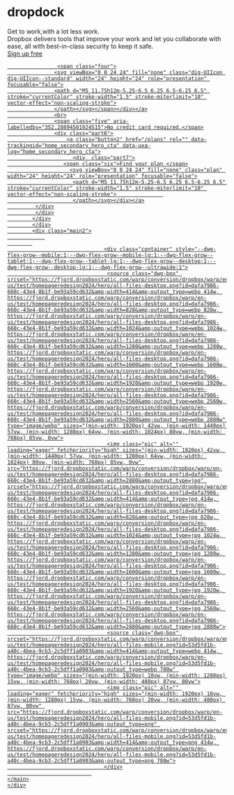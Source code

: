 # dropdock
<!DOCTYPE html>
<html lang="en">
<head>
    <meta charset="UTF-8">
    <meta name="viewport" content="width=device-width, initial-scale=1.0">
    <link rel="stylesheet" href="dropbox.css">
    <title>Document</title>
</head>
<body>
    <main id="maincontent">
    <div class="main">
        <div class="part1">
            <div class="part2">
                <div class="part3">
                     <span class="one">Get to work,with a lot less work.</span>
                     <br>
                     <span class="two">Dropbox delivers tools that improve your work and let you collaborate with ease, all with best-in-class security to keep it safe.</span>
                </div>
                <div class="part4">
                    <a class="button" href="/register" rel="" data-trackingid="home_hero_cta">
                    <div class="part5">
                    <span class="three">Sign up free</span>
                    
                    <span class="four">
                   <svg viewBox="0 0 24 24" fill="none" class="dig-UIIcon dig-UIIcon--standard" width="24" height="24" role="presentation" focusable="false">
                   <path d="M5 11.75h12m-5.25-6.5 6.25 6.5-6.25 6.5" stroke="currentColor" stroke-width="1.5" stroke-miterlimit="10" vector-effect="non-scaling-stroke">
                   </path></svg></span></div></a>
                   <br>
                   <span class="five" aria-labelledby="352.28894501924515">No credit card required.</span>
                   <div class="part6">
                       <a class="button2" href="/plans" rel="" data-trackingid="home_secondary_hero_cta" data-uxa-log="home_secondary_hero_cta">
                         <div  class="part7">
                      <span class="six">Find your plan </span>
                        <svg viewBox="0 0 24 24" fill="none" class="plan" width="24" height="24" role="presentation" focusable="false">
                         <path d="M5 11.75h12m-5.25-6.5 6.25 6.5-6.25 6.5" stroke="currentColor" stroke-width="1.5" stroke-miterlimit="10" vector-effect="non-scaling-stroke">               
                         </path></svg></div></a>
             </div>
             </div>
            </div>
            </div>
            <div class="main2">
                
            
                                   <div class="container" style="--dwg-flex-grow--mobile:1;--dwg-flex-grow--mobile-lg:1;--dwg-flex-grow--tablet:1;--dwg-flex-grow--tablet-lg:1;--dwg-flex-grow--desktop:1;--dwg-flex-grow--desktop-lg:1;--dwg-flex-grow--ultrawide:1">
                                    <source class="dwg-box" srcset="https://fjord.dropboxstatic.com/warp/conversion/dropbox/warp/en-us/test/homepageredesign2024/hero/all-files-desktop.png?id=dafa7986-660c-43e4-8b1f-be93a59cd632&amp;width=414&amp;output_type=webp 414w, https://fjord.dropboxstatic.com/warp/conversion/dropbox/warp/en-us/test/homepageredesign2024/hero/all-files-desktop.png?id=dafa7986-660c-43e4-8b1f-be93a59cd632&amp;width=828&amp;output_type=webp 828w, https://fjord.dropboxstatic.com/warp/conversion/dropbox/warp/en-us/test/homepageredesign2024/hero/all-files-desktop.png?id=dafa7986-660c-43e4-8b1f-be93a59cd632&amp;width=1024&amp;output_type=webp 1024w, https://fjord.dropboxstatic.com/warp/conversion/dropbox/warp/en-us/test/homepageredesign2024/hero/all-files-desktop.png?id=dafa7986-660c-43e4-8b1f-be93a59cd632&amp;width=1280&amp;output_type=webp 1280w, https://fjord.dropboxstatic.com/warp/conversion/dropbox/warp/en-us/test/homepageredesign2024/hero/all-files-desktop.png?id=dafa7986-660c-43e4-8b1f-be93a59cd632&amp;width=1600&amp;output_type=webp 1600w, https://fjord.dropboxstatic.com/warp/conversion/dropbox/warp/en-us/test/homepageredesign2024/hero/all-files-desktop.png?id=dafa7986-660c-43e4-8b1f-be93a59cd632&amp;width=1920&amp;output_type=webp 1920w, https://fjord.dropboxstatic.com/warp/conversion/dropbox/warp/en-us/test/homepageredesign2024/hero/all-files-desktop.png?id=dafa7986-660c-43e4-8b1f-be93a59cd632&amp;width=2560&amp;output_type=webp 2560w, https://fjord.dropboxstatic.com/warp/conversion/dropbox/warp/en-us/test/homepageredesign2024/hero/all-files-desktop.png?id=dafa7986-660c-43e4-8b1f-be93a59cd632&amp;width=2880&amp;output_type=webp 2880w" type="image/webp" sizes="(min-width: 1920px) 42vw, (min-width: 1440px) 57vw, (min-width: 1280px) 64vw, (min-width: 1024px) 80vw, (min-width: 768px) 85vw, 0vw">
                                    <img class="pic" alt="" loading="eager" fetchpriority="high" sizes="(min-width: 1920px) 42vw, (min-width: 1440px) 57vw, (min-width: 1280px) 64vw, (min-width: 1024px) 80vw, (min-width: 768px) 85vw, 0vw" src="https://fjord.dropboxstatic.com/warp/conversion/dropbox/warp/en-us/test/homepageredesign2024/hero/all-files-desktop.png?id=dafa7986-660c-43e4-8b1f-be93a59cd632&amp;width=2880&amp;output_type=jpg" srcset="https://fjord.dropboxstatic.com/warp/conversion/dropbox/warp/en-us/test/homepageredesign2024/hero/all-files-desktop.png?id=dafa7986-660c-43e4-8b1f-be93a59cd632&amp;width=414&amp;output_type=jpg 414w, https://fjord.dropboxstatic.com/warp/conversion/dropbox/warp/en-us/test/homepageredesign2024/hero/all-files-desktop.png?id=dafa7986-660c-43e4-8b1f-be93a59cd632&amp;width=828&amp;output_type=jpg 828w, https://fjord.dropboxstatic.com/warp/conversion/dropbox/warp/en-us/test/homepageredesign2024/hero/all-files-desktop.png?id=dafa7986-660c-43e4-8b1f-be93a59cd632&amp;width=1024&amp;output_type=jpg 1024w, https://fjord.dropboxstatic.com/warp/conversion/dropbox/warp/en-us/test/homepageredesign2024/hero/all-files-desktop.png?id=dafa7986-660c-43e4-8b1f-be93a59cd632&amp;width=1280&amp;output_type=jpg 1280w, https://fjord.dropboxstatic.com/warp/conversion/dropbox/warp/en-us/test/homepageredesign2024/hero/all-files-desktop.png?id=dafa7986-660c-43e4-8b1f-be93a59cd632&amp;width=1600&amp;output_type=jpg 1600w, https://fjord.dropboxstatic.com/warp/conversion/dropbox/warp/en-us/test/homepageredesign2024/hero/all-files-desktop.png?id=dafa7986-660c-43e4-8b1f-be93a59cd632&amp;width=1920&amp;output_type=jpg 1920w, https://fjord.dropboxstatic.com/warp/conversion/dropbox/warp/en-us/test/homepageredesign2024/hero/all-files-desktop.png?id=dafa7986-660c-43e4-8b1f-be93a59cd632&amp;width=2560&amp;output_type=jpg 2560w, https://fjord.dropboxstatic.com/warp/conversion/dropbox/warp/en-us/test/homepageredesign2024/hero/all-files-desktop.png?id=dafa7986-660c-43e4-8b1f-be93a59cd632&amp;width=2880&amp;output_type=jpg 2880w">
                                    <source class="dwg-box" srcset="https://fjord.dropboxstatic.com/warp/conversion/dropbox/warp/en-us/test/homepageredesign2024/hero/all-files-mobile.png?id=53d5fd1b-a40c-4bea-9cb3-2c5dff1a0903&amp;width=414&amp;output_type=webp 414w, https://fjord.dropboxstatic.com/warp/conversion/dropbox/warp/en-us/test/homepageredesign2024/hero/all-files-mobile.png?id=53d5fd1b-a40c-4bea-9cb3-2c5dff1a0903&amp;output_type=webp 780w" type="image/webp" sizes="(min-width: 1920px) 10vw, (min-width: 1280px) 15vw, (min-width: 768px) 20vw, (min-width: 480px) 87vw, 80vw">
                                    <img class="pic" alt="" loading="eager" fetchpriority="high" sizes="(min-width: 1920px) 10vw, (min-width: 1280px) 15vw, (min-width: 768px) 20vw, (min-width: 480px) 87vw, 80vw" src="https://fjord.dropboxstatic.com/warp/conversion/dropbox/warp/en-us/test/homepageredesign2024/hero/all-files-mobile.png?id=53d5fd1b-a40c-4bea-9cb3-2c5dff1a0903&amp;output_type=png" srcset="https://fjord.dropboxstatic.com/warp/conversion/dropbox/warp/en-us/test/homepageredesign2024/hero/all-files-mobile.png?id=53d5fd1b-a40c-4bea-9cb3-2c5dff1a0903&amp;width=414&amp;output_type=png 414w, https://fjord.dropboxstatic.com/warp/conversion/dropbox/warp/en-us/test/homepageredesign2024/hero/all-files-mobile.png?id=53d5fd1b-a40c-4bea-9cb3-2c5dff1a0903&amp;output_type=png 780w">
                                   </div>
                               
    </main>
    </div>
</body>
</html>
